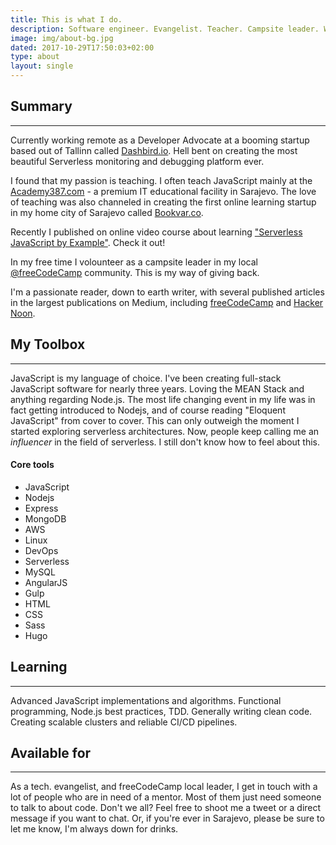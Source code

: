 ```yaml
---
title: This is what I do.
description: Software engineer. Evangelist. Teacher. Campsite leader. Writer.
image: img/about-bg.jpg
dated: 2017-10-29T17:50:03+02:00
type: about
layout: single
---
```

<h2>Summary</h2>
<hr>
<p>
    Currently working remote as a Developer Advocate at a booming startup based out of Tallinn called <a href="https://dashbird.io/" target="_blank">Dashbird.io</a>. Hell bent on creating the most beautiful Serverless monitoring and debugging platform ever.
</p> 
<p>
    I found that my passion is teaching. I often teach JavaScript mainly at the  <a href="http://www.academy387.com/lecturers/adnan-rahic" target="_blank">Academy387.com</a> - a premium IT educational facility in Sarajevo. The love of teaching was also channeled in creating the first online learning startup in my home city of Sarajevo called <a href="https://bookvar.co/" target="_blank">Bookvar.co</a>.
</p>
<p>
    Recently I published on online video course about learning <a href="http://bit.ly/sls-js">"Serverless JavaScript by Example"</a>. Check it out!
</p>
<p>
    In my free time I volounteer as a campsite leader in my local <a href="https://www.facebook.com/groups/free.code.camp.sarajevo/" target="_blank">@freeCodeCamp</a> community. This is my way of giving back.
</p>
<p>
    I'm a passionate reader, down to earth writer, with several published articles in the largest publications on Medium, including <a href="https://medium.freecodecamp.org/" target="_blank">freeCodeCamp</a> and <a href="https://hackernoon.com/" target="_blank">Hacker Noon</a>.
</p>
<h2>My Toolbox</h2>
<hr>
<p>
    JavaScript is my language of choice. I've been creating full-stack JavaScript software for nearly three years. Loving the MEAN Stack and anything regarding Node.js. The most life changing event in my life was in fact getting introduced to Nodejs, and of course reading "Eloquent JavaScript" from cover to cover. This can only outweigh the moment I started exploring serverless architectures. Now, people keep calling me an <i>influencer</i> in the field of serverless. I still don't know how to feel about this.
</p> 
<h4>Core tools</h4>
<ul>
    <li>JavaScript</li>
    <li>Nodejs</li>
    <li>Express</li>
    <li>MongoDB</li>
    <li>AWS</li>
    <li>Linux</li>
    <li>DevOps</li>
    <li>Serverless</li>
    <li>MySQL</li>
    <li>AngularJS</li>
    <li>Gulp</li>
    <li>HTML</li>
    <li>CSS</li>
    <li>Sass</li>
    <li>Hugo</li>
</ul>
<h2>Learning</h2>
<hr>
<p>
    Advanced JavaScript implementations and algorithms. Functional programming, Node.js best practices, TDD. Generally writing clean code. Creating scalable clusters and reliable CI/CD pipelines. 
</p>
<h2>Available for</h2>
<hr>
<p>
    As a tech. evangelist, and freeCodeCamp local leader, I get in touch with a lot of people who are in need of a mentor. Most of them just need someone to talk to about code. Don't we all? Feel free to shoot me a tweet or a direct message if you want to chat. Or, if you're ever in Sarajevo, please be sure to let me know, I'm always down for drinks.
</p> 